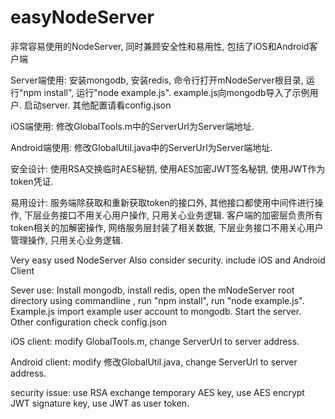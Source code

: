 # easyNodeServer


非常容易使用的NodeServer, 同时兼顾安全性和易用性, 包括了iOS和Android客户端

Server端使用:
安装mongodb, 安装redis, 命令行打开mNodeServer根目录, 运行"npm install", 运行"node example.js". example.js向mongodb导入了示例用户.
启动server. 其他配置请看config.json

iOS端使用:
修改GlobalTools.m中的ServerUrl为Server端地址.

Android端使用:
修改GlobalUtil.java中的ServerUrl为Server端地址.

安全设计:
使用RSA交换临时AES秘钥, 使用AES加密JWT签名秘钥, 使用JWT作为token凭证.

易用设计:
服务端除获取和重新获取token的接口外, 其他接口都使用中间件进行操作, 下层业务接口不用关心用户操作, 只用关心业务逻辑.
客户端的加密层负责所有token相关的加解密操作, 网络服务层封装了相关数据, 下层业务接口不用关心用户管理操作, 只用关心业务逻辑.

Very easy used NodeServer  Also consider security.  include iOS and Android Client

Sever use:
Install mongodb, install redis, open the mNodeServer root directory using commandline , run "npm install", run "node example.js". Example.js import example user account to mongodb.
Start the server. Other configuration check config.json

iOS client:
modify GlobalTools.m, change ServerUrl to server address.

Android client:
modify 修改GlobalUtil.java, change ServerUrl to server address.

security issue:
use RSA exchange temporary AES key, use AES encrypt JWT signature key, use JWT as user token.

